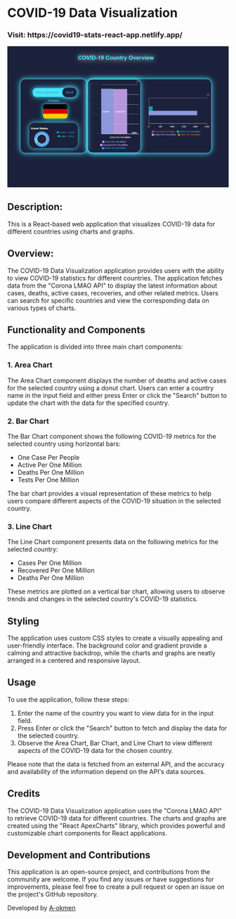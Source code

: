 # COVID-19 Data Visualization


<h3>Visit: https://covid19-stats-react-app.netlify.app/</h3>
<img alt="alt_text" src="./country2.gif"/>

## Description:  

This is a React-based web application that visualizes COVID-19 data for different countries using charts and graphs.

## Overview: 

The COVID-19 Data Visualization application provides users with the ability to view COVID-19 statistics for different countries. The application fetches data from the "Corona LMAO API" to display the latest information about cases, deaths, active cases, recoveries, and other related metrics. Users can search for specific countries and view the corresponding data on various types of charts.

## Functionality and Components

The application is divided into three main chart components:

### 1. Area Chart 

The Area Chart component displays the number of deaths and active cases for the selected country using a donut chart. Users can enter a country name in the input field and either press Enter or click the "Search" button to update the chart with the data for the specified country.

### 2. Bar Chart  
 
The Bar Chart component shows the following COVID-19 metrics for the selected country using horizontal bars:

- One Case Per People
- Active Per One Million
- Deaths Per One Million
- Tests Per One Million

The bar chart provides a visual representation of these metrics to help users compare different aspects of the COVID-19 situation in the selected country.

### 3. Line Chart 

The Line Chart component presents data on the following metrics for the selected country:

- Cases Per One Million
- Recovered Per One Million
- Deaths Per One Million

These metrics are plotted on a vertical bar chart, allowing users to observe trends and changes in the selected country's COVID-19 statistics.

## Styling 

The application uses custom CSS styles to create a visually appealing and user-friendly interface. The background color and gradient provide a calming and attractive backdrop, while the charts and graphs are neatly arranged in a centered and responsive layout.

## Usage 

To use the application, follow these steps:

1. Enter the name of the country you want to view data for in the input field.
2. Press Enter or click the "Search" button to fetch and display the data for the selected country.
3. Observe the Area Chart, Bar Chart, and Line Chart to view different aspects of the COVID-19 data for the chosen country.

Please note that the data is fetched from an external API, and the accuracy and availability of the information depend on the API's data sources.

## Credits 

The COVID-19 Data Visualization application uses the "Corona LMAO API" to retrieve COVID-19 data for different countries. The charts and graphs are created using the "React ApexCharts" library, which provides powerful and customizable chart components for React applications.

## Development and Contributions

This application is an open-source project, and contributions from the community are welcome. If you find any issues or have suggestions for improvements, please feel free to create a pull request or open an issue on the project's GitHub repository. 

Developed by [A-okmen](https://github.com/aokmen)

